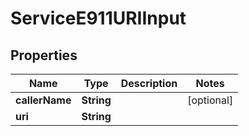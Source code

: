 

# ServiceE911URIInput

## Properties

Name | Type | Description | Notes
------------ | ------------- | ------------- | -------------
**callerName** | **String** |  |  [optional]
**uri** | **String** |  | 




